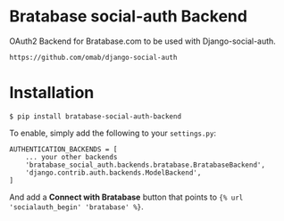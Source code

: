Bratabase social-auth Backend
=============================

OAuth2 Backend for Bratabase.com to be used with Django-social-auth.

    https://github.com/omab/django-social-auth

# Installation

```
$ pip install bratabase-social-auth-backend
```

To enable, simply add the following to your `settings.py`:

```
AUTHENTICATION_BACKENDS = [
    ... your other backends
    'bratabase_social_auth.backends.bratabase.BratabaseBackend',
    'django.contrib.auth.backends.ModelBackend',
]

```

And add a **Connect with Bratabase** button that points to `{% url 'socialauth_begin' 'bratabase' %}`.



